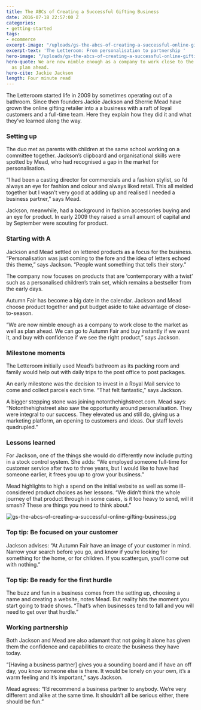 ```yaml
---
title: The ABCs of Creating a Successful Gifting Business
date: 2016-07-18 22:57:00 Z
categories:
- getting-started
tags:
- ecommerce
excerpt-image: "/uploads/gs-the-abcs-of-creating-a-successful-online-gifting-business-2.jpg"
excerpt-text: 'The Letteroom: From personalisation to partnership '
hero-image: "/uploads/gs-the-abcs-of-creating-a-successful-online-gifting-business-2.jpg"
hero-quote: We are now nimble enough as a company to work close to the market as well
  as plan ahead.
hero-cite: Jackie Jackson
length: Four minute read
---
```



The Letteroom started life in 2009 by sometimes operating out of a bathroom. Since then founders Jackie Jackson and Sherrie Mead have grown the online gifting retailer into a 
a business with a raft of loyal customers and a full-time team. Here they explain how they did it and what they’ve learned along the way.

### Setting up 

The duo met as parents with children at the same school working on a committee together. Jackson’s clipboard and organisational skills were spotted by Mead, who had recognised a gap in the market for personalisation.

“I had been a casting director for commercials and a fashion stylist, so I’d always an eye for fashion and colour and always liked retail. This all melded together but I wasn’t very good at adding up and realised I needed a business partner,” says Mead. 

Jackson, meanwhile, had a background in fashion accessories buying and an eye for product. In early 2009 they raised a small amount of capital and by September were scouting for product. 

### Starting with A

 Jackson and Mead settled on lettered products as a focus for the business. “Personalisation was just coming to the fore and the idea of letters echoed this theme,” says Jackson. “People want something that tells their story.”

The company now focuses on products that are ‘contemporary with a twist’ such as a personalised children’s train set, which remains a bestseller from the early days. 

Autumn Fair has become a big date in the calendar. Jackson and Mead choose product together and put budget aside to take advantage of close-to-season. 

“We are now nimble enough as a company to work close to the market as well as plan ahead. We can go to Autumn Fair and buy instantly if we want it, and buy with confidence if we see the right product,” says Jackson. 

### Milestone moments  

The Letteroom initially used Mead’s bathroom as its packing room and family would help out with daily trips to the post office to post packages. 

An early milestone was the decision to invest in a Royal Mail service to come and collect parcels each time. “That felt fantastic,” says Jackson. 

A bigger stepping stone was joining notonthehighstreet.com. Mead says: “Notonthehighstreet also saw the opportunity around personalisation. They were integral to our success. They elevated us and still do, giving us a marketing platform, an opening to customers and ideas. Our staff levels quadrupled.”

### Lessons learned 

For Jackson, one of the things she would do differently now include putting in a stock control system. She adds: “We employed someone full-time for customer service after two to three years, but I would like to have had someone earlier, it frees you up to grow your business.” 

Mead highlights to high a spend on the initial website as well as some ill-considered product choices as her lessons. “We didn’t think the whole journey of that product through in some cases, is it too heavy to send, will it smash? These are things you need to think about.”

![gs-the-abcs-of-creating-a-successful-online-gifting-business.jpg](/uploads/gs-the-abcs-of-creating-a-successful-online-gifting-business.jpg)

### Top tip: Be focused on your customer

Jackson advises: “At Autumn Fair have an image of your customer in mind. Narrow your search before you go, and know if you’re looking for something for the home, or for children. If you scattergun, you’ll come out with nothing.”

### Top tip: Be ready for the first hurdle

The buzz and fun in a business comes from the setting up, choosing a name and creating a website, notes Mead. But reality hits the moment you start going to trade shows. “That’s when businesses tend to fall and you will need to get over that hurdle.”

### Working partnership

Both Jackson and Mead are also adamant that not going it alone has given them the confidence and capabilities to create the business they have today. 

“[Having a business partner] gives you a sounding board and if have an off day, you know someone else is there. It would be lonely on your own, it’s a warm feeling and it’s important,” says Jackson. 

Mead agrees: “I’d recommend a business partner to anybody. We’re very different and alike at the same time. It shouldn’t all be serious either, there should be fun.” 

